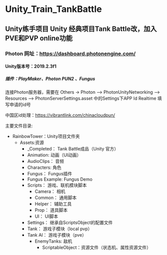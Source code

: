 # Unity_Train_TankBattle

## Unity练手项目 Unity 经典项目Tank Battle改，加入PVE和PVP online功能

### Photon 网址：<https://dashboard.photonengine.com/>

#### Unity版本号：2019.2.3f1

##### 插件：PlayMaker、Photon PUN2 、Fungus

连接Photon服务器，需要在 Others -> Photon --> PhotonUnityNetworking --> Resources --> PhotonServerSettings.asset 中的Settings下APP Id Realtime 填写申请的id号

中国区id处理：<https://vibrantlink.com/chinacloudpun/>


主要文件目录:

- RainbowTower：Unity项目文件夹
  - Assets:资源
    - _Completed：  Tank Battle成品（Unity 官方）
    - Animation:   动画（UI动画）
    - AudioClips：  音频
    - Characters:   角色
    - Fungus：  Fungus插件
    - Fungus Example:  Fungus Demo
    - Scripts：  游戏、联机模块脚本
      - Camera：  相机
      - Common：  通用脚本
      - Helper：  辅助工具
      - Prop：  道具脚本
      - UI：   UI脚本
    - Settings：  继承自ScriptsObject的配置文件
    - Tank：  游戏子模块（local pvp）
    - Tank AI：  游戏子模块（pve）
      - EnemyTanks:  敌机
        - ScriptableObject：资源文件（状态机、属性资源文件）
